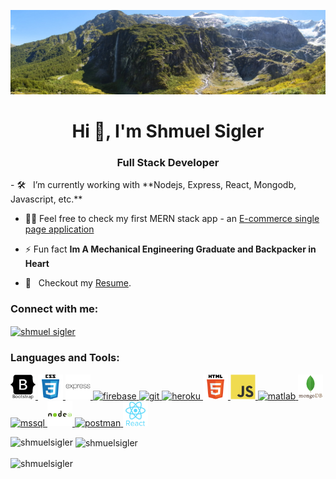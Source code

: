 ![alt README header](https://github.com/shmuelSigler/shmuelSigler/blob/c7eb20ec1987a9f02d012fed4d347f658f517ec3/rob%20roy%20glacier.JPG)
<h1 align="center">Hi 👋, I'm Shmuel Sigler</h1>
<h3 align="center">Full Stack Developer</h3>
 <script type="text/javascript"  src="https://cdn.credly.com/assets/utilities/embed.js"></script>

 <div data-iframe-width="150" data-iframe-height="270" data-share-badge-id="4a38fd8b-caf4-42bb-86bb-84787abbfd49" data-share-badge-host="https://www.credly.com"></div>
- 🛠 &nbsp; I’m currently working with **Nodejs, Express, React, Mongodb, Javascript, etc.**

- 👨‍💻 Feel free to check my first MERN stack app - an [E-commerce single page application](https://mern-3d-store.netlify.app/)

- ⚡ Fun fact **Im A Mechanical Engineering Graduate and Backpacker in Heart**
-  📝 &nbsp; Checkout my [Resume](https://github.com/shmuelSigler/shmuelSigler/blob/main/CV%20Fullstack.pdf).

<h3 align="left">Connect with me:</h3>
<p align="left">
<a href="https://linkedin.com/in/shmuel-sigler" target="blank"><img align="center" src="https://raw.githubusercontent.com/rahuldkjain/github-profile-readme-generator/neutral-icons/src/images/icons/Social/linked-in-alt.svg" alt="shmuel sigler" height="30" width="40" /></a>
</p>

<h3 align="left">Languages and Tools:</h3>
<p align="left"> <a href="https://getbootstrap.com" target="_blank"> <img src="https://raw.githubusercontent.com/devicons/devicon/master/icons/bootstrap/bootstrap-plain-wordmark.svg" alt="bootstrap" width="40" height="40"/> </a> <a href="https://www.w3schools.com/css/" target="_blank"> <img src="https://raw.githubusercontent.com/devicons/devicon/master/icons/css3/css3-original-wordmark.svg" alt="css3" width="40" height="40"/> </a> <a href="https://expressjs.com" target="_blank"> <img src="https://raw.githubusercontent.com/devicons/devicon/master/icons/express/express-original-wordmark.svg" alt="express" width="40" height="40"/> </a> <a href="https://firebase.google.com/" target="_blank"> <img src="https://www.vectorlogo.zone/logos/firebase/firebase-icon.svg" alt="firebase" width="40" height="40"/> </a> <a href="https://git-scm.com/" target="_blank"> <img src="https://www.vectorlogo.zone/logos/git-scm/git-scm-icon.svg" alt="git" width="40" height="40"/> </a> <a href="https://heroku.com" target="_blank"> <img src="https://www.vectorlogo.zone/logos/heroku/heroku-icon.svg" alt="heroku" width="40" height="40"/> </a> <a href="https://www.w3.org/html/" target="_blank"> <img src="https://raw.githubusercontent.com/devicons/devicon/master/icons/html5/html5-original-wordmark.svg" alt="html5" width="40" height="40"/> </a> <a href="https://developer.mozilla.org/en-US/docs/Web/JavaScript" target="_blank"> <img src="https://raw.githubusercontent.com/devicons/devicon/master/icons/javascript/javascript-original.svg" alt="javascript" width="40" height="40"/> </a> <a href="https://www.mathworks.com/" target="_blank"> <img src="https://raw.githubusercontent.com/simple-icons/simple-icons/master/icons/mathworks.svg" alt="matlab" width="40" height="40"/> </a> <a href="https://www.mongodb.com/" target="_blank"> <img src="https://raw.githubusercontent.com/devicons/devicon/master/icons/mongodb/mongodb-original-wordmark.svg" alt="mongodb" width="40" height="40"/> </a> <a href="https://www.microsoft.com/en-us/sql-server" target="_blank"> <img src="https://cdn.worldvectorlogo.com/logos/microsoft-sql-server.svg" alt="mssql" width="40" height="40"/> </a> <a href="https://nodejs.org" target="_blank"> <img src="https://raw.githubusercontent.com/devicons/devicon/master/icons/nodejs/nodejs-original-wordmark.svg" alt="nodejs" width="40" height="40"/> </a> <a href="https://postman.com" target="_blank"> <img src="https://www.vectorlogo.zone/logos/getpostman/getpostman-icon.svg" alt="postman" width="40" height="40"/> </a> <a href="https://reactjs.org/" target="_blank"> <img src="https://raw.githubusercontent.com/devicons/devicon/master/icons/react/react-original-wordmark.svg" alt="react" width="40" height="40"/> </a> </p>

<p><img align="left" src="https://github-readme-stats.vercel.app/api/top-langs?username=shmuelsigler&show_icons=true&locale=en&layout=compact" alt="shmuelsigler" /></p>

<p>&nbsp;<img align="center" src="https://github-readme-stats.vercel.app/api?username=shmuelsigler&show_icons=true&locale=en" alt="shmuelsigler" /></p>

<p><img align="center" src="https://github-readme-streak-stats.herokuapp.com/?user=shmuelsigler&" alt="shmuelsigler" /></p>

